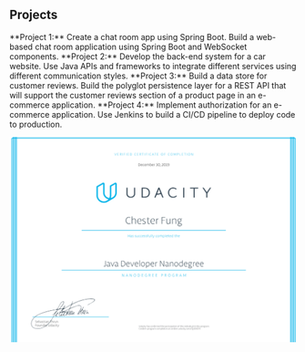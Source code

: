 <h2>Projects</h2>
**Project 1:** Create a chat room app using Spring Boot. Build a web-based chat room application using Spring Boot and WebSocket components.
**Project 2:**	Develop the back-end system for a car website. Use Java APIs and frameworks to integrate different services using different communication styles.
**Project 3:** Build a data store for customer reviews. Build the polyglot persistence layer for a REST API that will support the customer reviews section of a product page in an e-commerce application.
**Project 4:** Implement authorization for an e-commerce application. Use Jenkins to build a CI/CD pipeline to deploy code to production.

![](java_developer_nanodegree.png)
